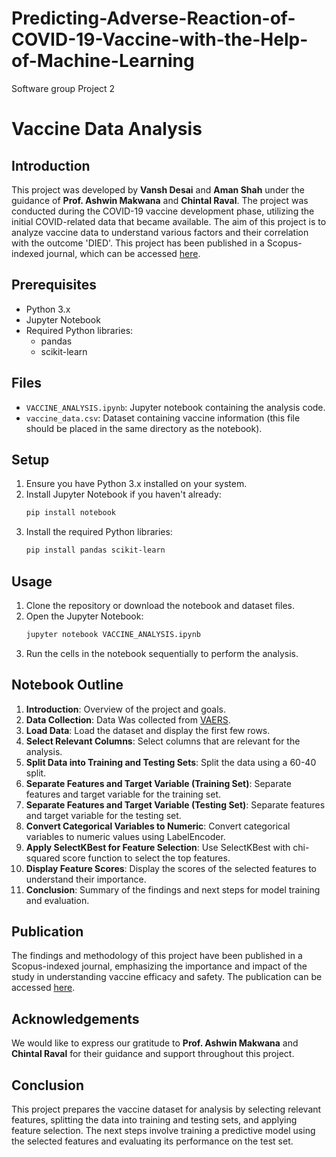 # Predicting-Adverse-Reaction-of-COVID-19-Vaccine-with-the-Help-of-Machine-Learning
Software group Project 2
# Vaccine Data Analysis

## Introduction
This project was developed by **Vansh Desai** and **Aman Shah** under the guidance of **Prof. Ashwin Makwana** and **Chintal Raval**. The project was conducted during the COVID-19 vaccine development phase, utilizing the initial COVID-related data that became available. The aim of this project is to analyze vaccine data to understand various factors and their correlation with the outcome 'DIED'. This project has been published in a Scopus-indexed journal, which can be accessed [here](https://link.springer.com/chapter/10.1007/978-981-19-7447-2_40).


## Prerequisites
- Python 3.x
- Jupyter Notebook
- Required Python libraries:
  - pandas
  - scikit-learn

## Files
- `VACCINE_ANALYSIS.ipynb`: Jupyter notebook containing the analysis code.
- `vaccine_data.csv`: Dataset containing vaccine information (this file should be placed in the same directory as the notebook).

## Setup
1. Ensure you have Python 3.x installed on your system.
2. Install Jupyter Notebook if you haven't already:
    ```bash
    pip install notebook
    ```
3. Install the required Python libraries:
    ```bash
    pip install pandas scikit-learn
    ```

## Usage
1. Clone the repository or download the notebook and dataset files.
2. Open the Jupyter Notebook:
    ```bash
    jupyter notebook VACCINE_ANALYSIS.ipynb
    ```
3. Run the cells in the notebook sequentially to perform the analysis.

## Notebook Outline
1. **Introduction**: Overview of the project and goals.
2. **Data Collection**: Data Was collected from [VAERS](https://vaers.hhs.gov/data/datasets.html).
3. **Load Data**: Load the dataset and display the first few rows.
4. **Select Relevant Columns**: Select columns that are relevant for the analysis.
5. **Split Data into Training and Testing Sets**: Split the data using a 60-40 split.
6. **Separate Features and Target Variable (Training Set)**: Separate features and target variable for the training set.
7. **Separate Features and Target Variable (Testing Set)**: Separate features and target variable for the testing set.
8. **Convert Categorical Variables to Numeric**: Convert categorical variables to numeric values using LabelEncoder.
9. **Apply SelectKBest for Feature Selection**: Use SelectKBest with chi-squared score function to select the top features.
10. **Display Feature Scores**: Display the scores of the selected features to understand their importance.
11. **Conclusion**: Summary of the findings and next steps for model training and evaluation.

## Publication
The findings and methodology of this project have been published in a Scopus-indexed journal, emphasizing the importance and impact of the study in understanding vaccine efficacy and safety. The publication can be accessed [here](https://link.springer.com/chapter/10.1007/978-981-19-7447-2_40).

## Acknowledgements
We would like to express our gratitude to **Prof. Ashwin Makwana** and **Chintal Raval** for their guidance and support throughout this project.


## Conclusion
This project prepares the vaccine dataset for analysis by selecting relevant features, splitting the data into training and testing sets, and applying feature selection. The next steps involve training a predictive model using the selected features and evaluating its performance on the test set.

